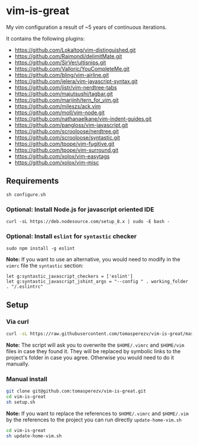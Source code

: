 # vim-is-great

My vim configuration a result of ~5 years of continuous iterations.

It contains the following plugins:

- https://github.com/Lokaltog/vim-distinguished.git
- https://github.com/Raimondi/delimitMate.git
- https://github.com/SirVer/ultisnips.git
- https://github.com/Valloric/YouCompleteMe.git
- https://github.com/bling/vim-airline.git
- https://github.com/jelera/vim-javascript-syntax.git
- https://github.com/jistr/vim-nerdtree-tabs
- https://github.com/majutsushi/tagbar.git
- https://github.com/marijnh/tern_for_vim.git
- https://github.com/mileszs/ack.vim
- https://github.com/moll/vim-node.git
- https://github.com/nathanaelkane/vim-indent-guides.git
- https://github.com/pangloss/vim-javascript.git
- https://github.com/scrooloose/nerdtree.git
- https://github.com/scrooloose/syntastic.git
- https://github.com/tpope/vim-fugitive.git
- https://github.com/tpope/vim-surround.git
- https://github.com/xolox/vim-easytags
- https://github.com/xolox/vim-misc

## Requirements

```
sh configure.sh
```

### Optional: Install Node.js for javascript oriented IDE

```
curl -sL https://deb.nodesource.com/setup_8.x | sudo -E bash -
```

### Optional: Install `eslint` for `syntastic` checker

```
sudo npm install -g eslint
```

**Note:** If you want to use an alternative, you would need to modify in the `vimrc` file the `syntastic` section:

```
let g:syntastic_javascript_checkers = ['eslint']
let g:syntastic_javascript_jshint_args = "--config " . working_folder . "/.eslintrc"
```

## Setup

### Via curl

```bash
curl -sL https://raw.githubusercontent.com/tomasperezv/vim-is-great/master/curl-install.sh | bash -
```

**Note:** The script will ask you to overwrite the `$HOME/.vimrc` and `$HOME/vim` files in case they found it. They will be replaced by symbolic links to the project's folder in case you agree. Otherwise you would need to do it manually.

### Manual install

```bash
git clone git@github.com:tomasperezv/vim-is-great.git
cd vim-is-great
sh setup.sh
```

**Note:** If you want to replace the references to `$HOME/.vimrc` and `$HOME/.vim` by the references to the project you can run directly `update-home-vim.sh`

```bash
cd vim-is-great
sh update-home-vim.sh
```
